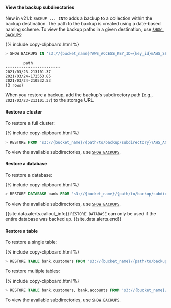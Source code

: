 #### View the backup subdirectories

<span class="version-tag">New in v21.1:</span> `BACKUP ... INTO` adds a backup to a collection within the backup destination. The path to the backup is created using a date-based naming scheme. To view the backup paths in a given destination, use [`SHOW BACKUPS`](../{{site.versions["stable"]}}/restore.html#view-the-backup-subdirectories):

{% include copy-clipboard.html %}
~~~ sql
> SHOW BACKUPS IN 's3://{bucket_name}?AWS_ACCESS_KEY_ID={key_id}&AWS_SECRET_ACCESS_KEY={access_key}';
~~~

~~~
        path
------------------------
2021/03/23-213101.37
2021/03/24-172553.85
2021/03/24-210532.53
(3 rows)
~~~

When you restore a backup, add the backup's subdirectory path (e.g., `2021/03/23-213101.37`) to the storage URL.

#### Restore a cluster

To restore a full cluster:

{% include copy-clipboard.html %}
~~~ sql
> RESTORE FROM 's3://{bucket_name}/{path/to/backup/subdirectory}?AWS_ACCESS_KEY_ID={key_id}&AWS_SECRET_ACCESS_KEY={access_key}';
~~~

To view the available subdirectories, use [`SHOW BACKUPS`](../{{site.versions["stable"]}}/restore.html#view-the-backup-subdirectories).

#### Restore a database

To restore a database:

{% include copy-clipboard.html %}
~~~ sql
> RESTORE DATABASE bank FROM 's3://{bucket_name}/{path/to/backup/subdirectory}?AWS_ACCESS_KEY_ID={key_id}&AWS_SECRET_ACCESS_KEY={access_key}';
~~~

To view the available subdirectories, use [`SHOW BACKUPS`](../{{site.versions["stable"]}}/restore.html#view-the-backup-subdirectories).

{{site.data.alerts.callout_info}}
`RESTORE DATABASE` can only be used if the entire database was backed up.
{{site.data.alerts.end}}

#### Restore a table

To restore a single table:

{% include copy-clipboard.html %}
~~~ sql
> RESTORE TABLE bank.customers FROM 's3://{bucket_name}/{path/to/backup/subdirectory}?AWS_ACCESS_KEY_ID={key_id}&AWS_SECRET_ACCESS_KEY={access_key}';
~~~

To restore multiple tables:

{% include copy-clipboard.html %}
~~~ sql
> RESTORE TABLE bank.customers, bank.accounts FROM 's3://{bucket_name}/{path/to/backup/subdirectory}?AWS_ACCESS_KEY_ID={key_id}&AWS_SECRET_ACCESS_KEY={access_key}';
~~~

To view the available subdirectories, use [`SHOW BACKUPS`](../{{site.versions["stable"]}}/restore.html#view-the-backup-subdirectories).
